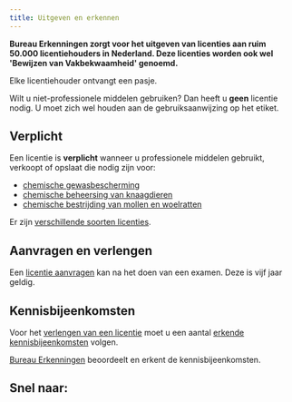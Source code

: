 ```yaml
---
title: Uitgeven en erkennen
---
```


**Bureau Erkenningen zorgt voor het uitgeven van licenties aan ruim 50.000 licentiehouders in Nederland. Deze licenties worden ook wel 'Bewijzen van Vakbekwaamheid' genoemd.**

Elke licentiehouder ontvangt een pasje.

Wilt u niet-professionele middelen gebruiken? Dan heeft u **geen** licentie nodig. U moet zich wel houden aan de gebruiksaanwijzing op het etiket.

## Verplicht

Een licentie is **verplicht** wanneer u professionele middelen gebruikt, verkoopt of opslaat die nodig zijn voor:

- [chemische gewasbescherming](/licenties/welke-licenties-zijn-er/gewasbescherming)
- [chemische beheersing van knaagdieren](/licenties/welke-licenties-zijn-er/knaagdierbeheersing)
- [chemische bestrijding van mollen en woelratten](/licenties/welke-licenties-zijn-er/bestrijding-mollen-en-woelratten)

Er zijn [verschillende soorten licenties](/licenties/welke-licenties-zijn-er).

## Aanvragen en verlengen

Een [licentie aanvragen](/licenties/licentie-aanvragen) kan na het doen van een examen. Deze is vijf jaar geldig.

## Kennisbijeenkomsten

Voor het [verlengen van een licentie](/licenties/licentie-verlengen) moet u een aantal [erkende kennisbijeenkomsten](/bijeenkomsten) volgen.

[Bureau Erkenningen](wat-wij-doen/bureau-erkenningen) beoordeelt en erkent de kennisbijeenkomsten.

## Snel naar:

<link-container>
<link-button link='{"name": "Welke licentie heb ik nodig?","url": "/licenties/welke-licentie-heb-ik-nodig"}'></link-button>
<link-button link='{"name": "Licentie aanvragen?","url": "/licenties/licentie-aanvragen"}'></link-button>
<link-button link='{"name": "Licentie verlengen","url": "/licenties/licentie-verlengen"}'></link-button>
<link-button link='{"name": "Pas kwijt","url": "/mijn-bureau-erkenningen/duplicaat-pas-aanvragen"}'></link-button>
</link-container>
